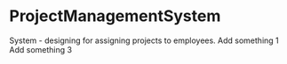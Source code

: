 # ProjectManagementSystem
System - designing for assigning projects to employees.
Add something 1
Add something 3
